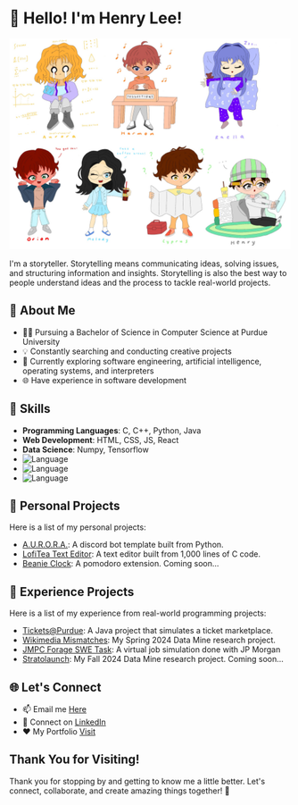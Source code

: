 <!-- Header -->
# 👋 Hello! I'm Henry Lee!
![Header](LT_Friends.jpg)

I'm a storyteller. Storytelling means communicating ideas, solving issues, and structuring information and insights. Storytelling is also the best way to people understand ideas and the process to tackle real-world projects.

<!-- About Me -->
## 🧐 About Me

- 👨‍🎓 Pursuing a Bachelor of Science in Computer Science at Purdue University
- 💡 Constantly searching and conducting creative projects
- 📓 Currently exploring software engineering, artificial intelligence, operating systems, and interpreters
- 🌐 Have experience in software development

<!-- Skills -->
## 🔧 Skills

- **Programming Languages**: C, C++, Python, Java
- **Web Development**: HTML, CSS, JS, React
- **Data Science**: Numpy, Tensorflow
- ![Language](https://img.shields.io/badge/language-Python-blue)
- ![Language](https://img.shields.io/badge/language-C-blue)
- ![Language](https://img.shields.io/badge/language-Java-blue)

<!-- My Projects -->
## 🚀 Personal Projects

Here is a list of my personal projects:

- [A.U.R.O.R.A.](https://github.com/LofiTea/A.U.R.O.R.A.): A discord bot template built from Python.
- [LofiTea Text Editor](https://github.com/LofiTea/lofitea-text-editor): A text editor built from 1,000 lines of C code.
- [Beanie Clock](): A pomodoro extension.  Coming soon...

<!-- My Research -->
## 🔨 Experience Projects

Here is a list of my experience from real-world programming projects:

- [Tickets@Purdue](https://github.com/LofiTea/TicketsAtPurdue): A Java project that simulates a ticket marketplace.
- [Wikimedia Mismatches](https://github.com/LofiTea/Wikidata-Mismatches): My Spring 2024 Data Mine research project.
- [JMPC Forage SWE Task](https://github.com/LofiTea/forage-jpmc-swe-task-1): A virtual job simulation done with JP Morgan
- [Stratolaunch](): My Fall 2024 Data Mine research project. Coming soon...

<!-- Let's Connect -->
## 🌐 Let's Connect

- 📫 Email me [Here](iwilldiscoveraurora@gmail.com)
- 💬 Connect on [LinkedIn](www.linkedin.com/in/lofitea)
- ❤️ My Portfolio [Visit](https://lofitea-portfolio.vercel.app/)

<!-- Footer -->
## Thank You for Visiting!

Thank you for stopping by and getting to know me a little better. Let's connect, collaborate, and create amazing things together! 🚀

